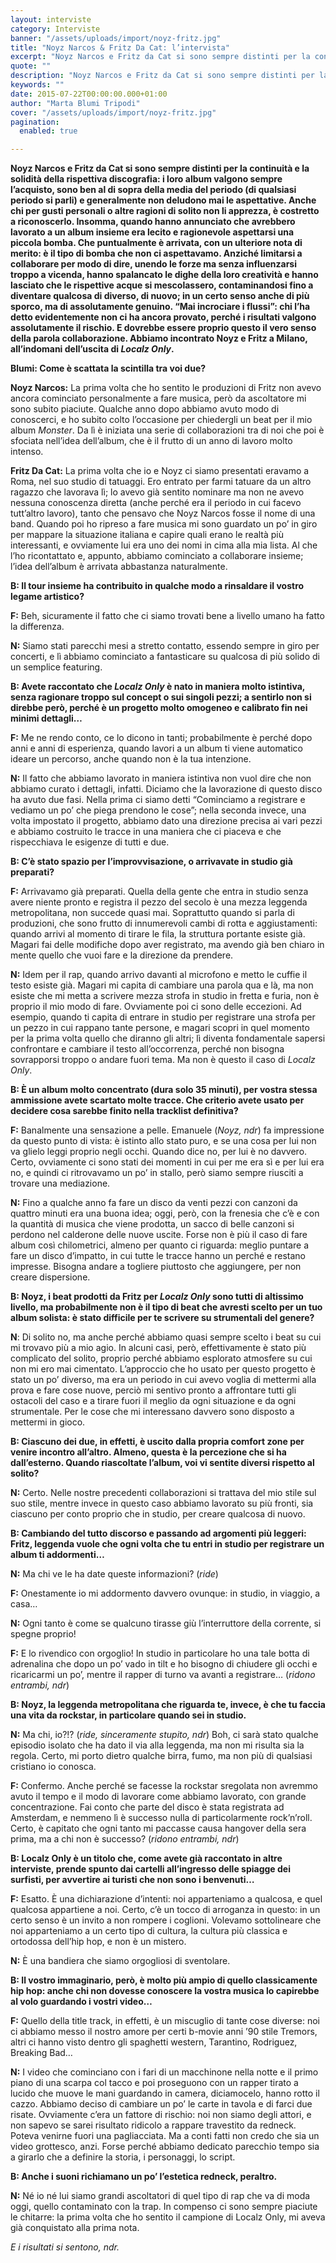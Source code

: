 ```yaml
---
layout: interviste
category: Interviste
banner: "/assets/uploads/import/noyz-fritz.jpg"
title: "Noyz Narcos & Fritz Da Cat: l’intervista"
excerpt: "Noyz Narcos e Fritz da Cat si sono sempre distinti per la continuità e la solidità della rispettiva discografia: i loro album valgono sempre l’acquisto, sono ben al di sopra della media del periodo (di qualsiasi periodo si parli) e generalmente non deludono mai le aspettative. Anche chi per gusti personali o altre ragioni di solito…"
quote: ""
description: "Noyz Narcos e Fritz da Cat si sono sempre distinti per la continuità e la solidità della rispettiva discografia: i loro album valgono sempre l’acquisto, sono ben al di sopra della media del periodo (di qualsiasi periodo si parli) e generalmente non deludono mai le aspettative. Anche chi per gusti personali o altre ragioni di solito…"
keywords: ""
date: 2015-07-22T00:00:00.000+01:00
author: "Marta Blumi Tripodi"
cover: "/assets/uploads/import/noyz-fritz.jpg"
pagination:
  enabled: true

---
```


[](https://hotmc.com/wp-content/uploads/2015/07/noyz-fritz.jpg)

**Noyz Narcos e Fritz da Cat si sono sempre distinti per la continuità e la solidità della rispettiva discografia: i loro album valgono sempre l’acquisto, sono ben al di sopra della media del periodo (di qualsiasi periodo si parli) e generalmente non deludono mai le aspettative. Anche chi per gusti personali o altre ragioni di solito non li apprezza, è costretto a riconoscerlo. Insomma, quando hanno annunciato che avrebbero lavorato a un album insieme era lecito e ragionevole aspettarsi una piccola bomba. Che puntualmente è arrivata, con un ulteriore nota di merito: è il tipo di bomba che non ci aspettavamo. Anziché limitarsi a collaborare per modo di dire, unendo le forze ma senza influenzarsi troppo a vicenda, hanno spalancato le dighe della loro creatività e hanno lasciato che le rispettive acque si mescolassero, contaminandosi fino a diventare qualcosa di diverso, di nuovo; in un certo senso anche di più sporco, ma di assolutamente genuino. “Mai incrociare i flussi”: chi l’ha detto evidentemente non ci ha ancora provato, perché i risultati valgono assolutamente il rischio. E dovrebbe essere proprio questo il vero senso della parola collaborazione. Abbiamo incontrato Noyz e Fritz a Milano, all’indomani dell’uscita di _Localz Only_.**  
  
**Blumi: Come è scattata la scintilla tra voi due?**

**Noyz Narcos:** La prima volta che ho sentito le produzioni di Fritz non avevo ancora cominciato personalmente a fare musica, però da ascoltatore mi sono subito piaciute. Qualche anno dopo abbiamo avuto modo di conoscerci, e ho subito colto l’occasione per chiedergli un beat per il mio album _Monster_. Da lì è iniziata una serie di collaborazioni tra di noi che poi è sfociata nell’idea dell’album, che è il frutto di un anno di lavoro molto intenso.

**Fritz Da Cat:** La prima volta che io e Noyz ci siamo presentati eravamo a Roma, nel suo studio di tatuaggi. Ero entrato per farmi tatuare da un altro ragazzo che lavorava lì; lo avevo già sentito nominare ma non ne avevo nessuna conoscenza diretta (anche perché era il periodo in cui facevo tutt’altro lavoro), tanto che pensavo che Noyz Narcos fosse il nome di una band. Quando poi ho ripreso a fare musica mi sono guardato un po’ in giro per mappare la situazione italiana e capire quali erano le realtà più interessanti, e ovviamente lui era uno dei nomi in cima alla mia lista. Al che l’ho ricontattato e, appunto, abbiamo cominciato a collaborare insieme; l’idea dell’album è arrivata abbastanza naturalmente.

**B: Il tour insieme ha contribuito in qualche modo a rinsaldare il vostro legame artistico?**

**F:** Beh, sicuramente il fatto che ci siamo trovati bene a livello umano ha fatto la differenza.

**N:** Siamo stati parecchi mesi a stretto contatto, essendo sempre in giro per concerti, e lì abbiamo cominciato a fantasticare su qualcosa di più solido di un semplice featuring.

**B: Avete raccontato che _Localz Only_ è nato in maniera molto istintiva, senza ragionare troppo sul concept o sui singoli pezzi; a sentirlo non si direbbe però, perché è un progetto molto omogeneo e calibrato fin nei minimi dettagli…**

**F:** Me ne rendo conto, ce lo dicono in tanti; probabilmente è perché dopo anni e anni di esperienza, quando lavori a un album ti viene automatico ideare un percorso, anche quando non è la tua intenzione.

**N:** Il fatto che abbiamo lavorato in maniera istintiva non vuol dire che non abbiamo curato i dettagli, infatti. Diciamo che la lavorazione di questo disco ha avuto due fasi. Nella prima ci siamo detti “Cominciamo a registrare e vediamo un po’ che piega prendono le cose”; nella seconda invece, una volta impostato il progetto, abbiamo dato una direzione precisa ai vari pezzi e abbiamo costruito le tracce in una maniera che ci piaceva e che rispecchiava le esigenze di tutti e due.

**B: C’è stato spazio per l’improvvisazione, o arrivavate in studio già preparati?**

**F:** Arrivavamo già preparati. Quella della gente che entra in studio senza avere niente pronto e registra il pezzo del secolo è una mezza leggenda metropolitana, non succede quasi mai. Soprattutto quando si parla di produzioni, che sono frutto di innumerevoli cambi di rotta e aggiustamenti: quando arrivi al momento di tirare le fila, la struttura portante esiste già. Magari fai delle modifiche dopo aver registrato, ma avendo già ben chiaro in mente quello che vuoi fare e la direzione da prendere.

**N:** Idem per il rap, quando arrivo davanti al microfono e metto le cuffie il testo esiste già. Magari mi capita di cambiare una parola qua e là, ma non esiste che mi metta a scrivere mezza strofa in studio in fretta e furia, non è proprio il mio modo di fare. Ovviamente poi ci sono delle eccezioni. Ad esempio, quando ti capita di entrare in studio per registrare una strofa per un pezzo in cui rappano tante persone, e magari scopri in quel momento per la prima volta quello che diranno gli altri; lì diventa fondamentale sapersi confrontare e cambiare il testo all’occorrenza, perché non bisogna sovrapporsi troppo o andare fuori tema. Ma non è questo il caso di _Localz Only_.

**B: È un album molto concentrato (dura solo 35 minuti), per vostra stessa ammissione avete scartato molte tracce. Che criterio avete usato per decidere cosa sarebbe finito nella tracklist definitiva?**

**F:** Banalmente una sensazione a pelle. Emanuele (_Noyz, ndr_) fa impressione da questo punto di vista: è istinto allo stato puro, e se una cosa per lui non va glielo leggi proprio negli occhi. Quando dice no, per lui è no davvero. Certo, ovviamente ci sono stati dei momenti in cui per me era sì e per lui era no, e quindi ci ritrovavamo un po’ in stallo, però siamo sempre riusciti a trovare una mediazione.

**N:** Fino a qualche anno fa fare un disco da venti pezzi con canzoni da quattro minuti era una buona idea; oggi, però, con la frenesia che c’è e con la quantità di musica che viene prodotta, un sacco di belle canzoni si perdono nel calderone delle nuove uscite. Forse non è più il caso di fare album così chilometrici, almeno per quanto ci riguarda: meglio puntare a fare un disco d’impatto, in cui tutte le tracce hanno un perché e restano impresse. Bisogna andare a togliere piuttosto che aggiungere, per non creare dispersione.

**B: Noyz, i beat prodotti da Fritz per _Localz Only_ sono tutti di altissimo livello, ma probabilmente non è il tipo di beat che avresti scelto per un tuo album solista: è stato difficile per te scrivere su strumentali del genere?**

**N**: Di solito no, ma anche perché abbiamo quasi sempre scelto i beat su cui mi trovavo più a mio agio. In alcuni casi, però, effettivamente è stato più complicato del solito, proprio perché abbiamo esplorato atmosfere su cui non mi ero mai cimentato. L’approccio che ho usato per questo progetto è stato un po’ diverso, ma era un periodo in cui avevo voglia di mettermi alla prova e fare cose nuove, perciò mi sentivo pronto a affrontare tutti gli ostacoli del caso e a tirare fuori il meglio da ogni situazione e da ogni strumentale. Per le cose che mi interessano davvero sono disposto a mettermi in gioco.

**B: Ciascuno dei due, in effetti, è uscito dalla propria comfort zone per venire incontro all’altro. Almeno, questa è la percezione che si ha dall’esterno. Quando riascoltate l’album, voi vi sentite diversi rispetto al solito?**

**N:** Certo. Nelle nostre precedenti collaborazioni si trattava del mio stile sul suo stile, mentre invece in questo caso abbiamo lavorato su più fronti, sia ciascuno per conto proprio che in studio, per creare qualcosa di nuovo.

**B: Cambiando del tutto discorso e passando ad argomenti più leggeri: Fritz, leggenda vuole che ogni volta che tu entri in studio per registrare un album ti addormenti…**

**N:** Ma chi ve le ha date queste informazioni? (_ride_)

**F:** Onestamente io mi addormento davvero ovunque: in studio, in viaggio, a casa…

**N:** Ogni tanto è come se qualcuno tirasse giù l’interruttore della corrente, si spegne proprio!

**F:** E lo rivendico con orgoglio! In studio in particolare ho una tale botta di adrenalina che dopo un po’ vado in tilt e ho bisogno di chiudere gli occhi e ricaricarmi un po’, mentre il rapper di turno va avanti a registrare… (_ridono entrambi, ndr_)

**B: Noyz, la leggenda metropolitana che riguarda te, invece, è che tu faccia una vita da rockstar, in particolare quando sei in studio.**

**N:** Ma chi, io?!? (_ride, sinceramente stupito, ndr_) Boh, ci sarà stato qualche episodio isolato che ha dato il via alla leggenda, ma non mi risulta sia la regola. Certo, mi porto dietro qualche birra, fumo, ma non più di qualsiasi cristiano io conosca.

**F:** Confermo. Anche perché se facesse la rockstar sregolata non avremmo avuto il tempo e il modo di lavorare come abbiamo lavorato, con grande concentrazione. Fai conto che parte del disco è stata registrata ad Amsterdam, e nemmeno lì è successo nulla di particolarmente rock’n’roll. Certo, è capitato che ogni tanto mi paccasse causa hangover della sera prima, ma a chi non è successo? (_ridono entrambi, ndr_)

**B: Localz Only è un titolo che, come avete già raccontato in altre interviste, prende spunto dai cartelli all’ingresso delle spiagge dei surfisti, per avvertire ai turisti che non sono i benvenuti…**

**F:** Esatto. È una dichiarazione d’intenti: noi apparteniamo a qualcosa, e quel qualcosa appartiene a noi. Certo, c’è un tocco di arroganza in questo: in un certo senso è un invito a non rompere i coglioni. Volevamo sottolineare che noi apparteniamo a un certo tipo di cultura, la cultura più classica e ortodossa dell’hip hop, e non è un mistero.

**N:** È una bandiera che siamo orgogliosi di sventolare.

**B: Il vostro immaginario, però, è molto più ampio di quello classicamente hip hop: anche chi non dovesse conoscere la vostra musica lo capirebbe al volo guardando i vostri video…**

**F:** Quello della title track, in effetti, è un miscuglio di tante cose diverse: noi ci abbiamo messo il nostro amore per certi b-movie anni ’90 stile Tremors, altri ci hanno visto dentro gli spaghetti western, Tarantino, Rodriguez, Breaking Bad…

**N:** I video che cominciano con i fari di un macchinone nella notte e il primo piano di una scarpa col tacco e poi proseguono con un rapper tirato a lucido che muove le mani guardando in camera, diciamocelo, hanno rotto il cazzo. Abbiamo deciso di cambiare un po’ le carte in tavola e di farci due risate. Ovviamente c’era un fattore di rischio: noi non siamo degli attori, e non sapevo se sarei risultato ridicolo a rappare travestito da redneck. Poteva venirne fuori una pagliacciata. Ma a conti fatti non credo che sia un video grottesco, anzi. Forse perché abbiamo dedicato parecchio tempo sia a girarlo che a definire la storia, i personaggi, lo script.

**B: Anche i suoni richiamano un po’ l’estetica redneck, peraltro.**

**N:** Né io né lui siamo grandi ascoltatori di quel tipo di rap che va di moda oggi, quello contaminato con la trap. In compenso ci sono sempre piaciute le chitarre: la prima volta che ho sentito il campione di Localz Only, mi aveva già conquistato alla prima nota.

_E i risultati si sentono, ndr._